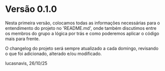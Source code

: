 # Versão 0.1.0
Nesta primeira versão, colocamos todas as informações necessárias para o entendimento do projeto no 'README.md', onde também discutimos entre os membros do grupo a lógica por trás e como poderemos aplicar o código mais para frente.

O changelog do projeto será sempre atualizado a cada domingo, revisando o que foi adicionado, alterado e/ou modificado. 

lucasnavis, 26/10/25
##
